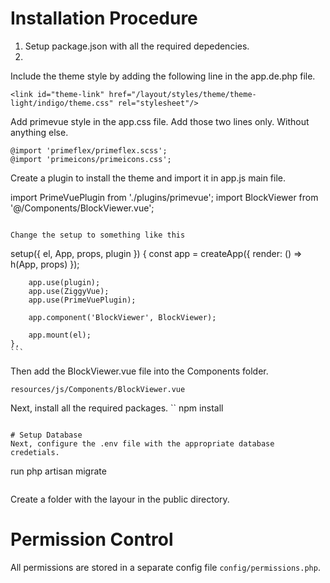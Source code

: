 # Installation Procedure

1. Setup package.json with all the required depedencies.
2.

Include the theme style by adding the following line in the app.de.php file.

```
<link id="theme-link" href="/layout/styles/theme/theme-light/indigo/theme.css" rel="stylesheet"/>
```

Add primevue style in the app.css file. Add those two lines only. Without anything else.

```
@import 'primeflex/primeflex.scss';
@import 'primeicons/primeicons.css';
```

Create a plugin to install the theme and import it in app.js main file.

import PrimeVuePlugin from './plugins/primevue';
import BlockViewer from '@/Components/BlockViewer.vue';

```

Change the setup to something like this
```

setup({ el, App, props, plugin }) {
const app = createApp({ render: () => h(App, props) });

        app.use(plugin);
        app.use(ZiggyVue);
        app.use(PrimeVuePlugin);

        app.component('BlockViewer', BlockViewer);

        app.mount(el);
    },
    ```

Then add the BlockViewer.vue file into the Components folder.

```
resources/js/Components/BlockViewer.vue
```

Next, install all the required packages.
``
npm install

```

# Setup Database
Next, configure the .env file with the appropriate database credetials.

```

run php artisan migrate

```

```

Create a folder with the layour in the public directory.

# Permission Control

All permissions are stored in a separate config file `config/permissions.php`.
